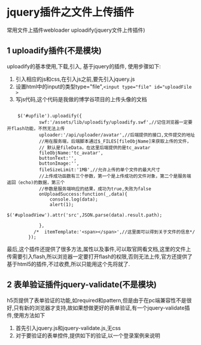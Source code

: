 # jquery插件之文件上传插件
常用文件上插件webloader uploadify(jquery文件上传插件)
## 1 uploadify插件(不是模块)
uploadify的基本使用,下载,引入,
基于jquery的插件,
使用步骤如下:

1. 引入相应的js和css,在引入js之前,要先引入jquery.js
2. 设置html中的input的类型type="file",`<input type="file" id="uploadFile >`
3. 写js代码,这个代码是我做的博学谷项目的上传头像的文档

```

	$('#upfile').uploadify({
            swf:'/assets/lib/uploadify/uploadify.swf',//记住浏览器一定要开flash功能，不然无法上传
            uploader:'/api/uploader/avatar',//后端提供的接口,文件提交的地址
            //用在服务端，后端脚本通过$_FILES[fileObjName]来获取上传的文件，
            // 默认是fileData，在这里后端提供的是tc_avatar
            fileObjName:'tc_avatar',
            buttonText:'',
            buttonImage:'',
            fileSizeLimit:'1MB',//允许上传的单个文件的最大尺寸
            //上传成功函数有三个参数，第一个是上传成功的文件对象，第二个是服务端返回（echo)的数据，第三个
            //参数是服务端响应的结果，成功为true,失败为false
            onUploadSuccess:function(_,data){
                console.log(data);
                alert(1);
                $('#uploadView').attr('src',JSON.parse(data).result.path);

            },
          /*  itemTemplate:'<span></span>',//这里面可以得到关于文件的信息*/
        });
```


最后,这个插件还提供了很多方法,属性以及事件,可以取官网看文档,这里的文件上传需要引入flash,所以浏览器一定要打开flash的权限,否则无法上传,官方还提供了基于html5的插件,不过收费,所以只能用这个先将就了.

## 2 表单验证插件jquery-validate(不是模块)
h5页提供了表单验证的功能,如required和pattern,但是由于在pc端兼容性不是很好,只有新的浏览器才支持,故如果想做更好的表单验证,有一个jquery-validate插件,使用方法如下
1. 首先引入jquery.js和jquery-validate.js,无css
2. 对于要验证的表单控件,提供如下的验证,以一个登录案例来说明